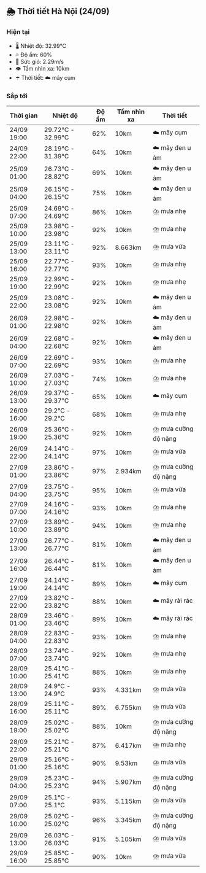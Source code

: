## 🌦️ Thời tiết Hà Nội (24/09)

### Hiện tại

- 🌡️ Nhiệt độ: 32.99℃
- 💦 Độ ẩm: 60%
- 💨 Sức gió: 2.29m/s
- 👁️ Tầm nhìn xa: 10km
- ☂️ Thời tiết: ☁️ mây cụm

### Sắp tới

| Thời gian | Nhiệt độ | Độ ẩm | Tầm nhìn xa | Thời tiết |
| --- | --- | --- | --- | --- |
| 24/09 19:00 | 29.72℃ - 32.99℃ | 62% | 10km | ☁️ mây cụm |
| 24/09 22:00 | 28.19℃ - 31.39℃ | 64% | 10km | ☁️ mây đen u ám |
| 25/09 01:00 | 26.73℃ - 28.82℃ | 69% | 10km | ☁️ mây đen u ám |
| 25/09 04:00 | 26.15℃ - 26.15℃ | 75% | 10km | ☁️ mây đen u ám |
| 25/09 07:00 | 24.69℃ - 24.69℃ | 86% | 10km | ⛈️ mưa nhẹ |
| 25/09 10:00 | 23.98℃ - 23.98℃ | 92% | 10km | ⛈️ mưa nhẹ |
| 25/09 13:00 | 23.11℃ - 23.11℃ | 92% | 8.663km | ⛈️ mưa vừa |
| 25/09 16:00 | 22.77℃ - 22.77℃ | 93% | 10km | ⛈️ mưa nhẹ |
| 25/09 19:00 | 22.99℃ - 22.99℃ | 92% | 10km | ⛈️ mưa nhẹ |
| 25/09 22:00 | 23.08℃ - 23.08℃ | 92% | 10km | ☁️ mây đen u ám |
| 26/09 01:00 | 22.98℃ - 22.98℃ | 92% | 10km | ☁️ mây đen u ám |
| 26/09 04:00 | 22.68℃ - 22.68℃ | 92% | 10km | ☁️ mây đen u ám |
| 26/09 07:00 | 22.69℃ - 22.69℃ | 93% | 10km | ⛈️ mưa nhẹ |
| 26/09 10:00 | 27.03℃ - 27.03℃ | 74% | 10km | ⛈️ mưa nhẹ |
| 26/09 13:00 | 29.37℃ - 29.37℃ | 65% | 10km | ☁️ mây cụm |
| 26/09 16:00 | 29.2℃ - 29.2℃ | 68% | 10km | ⛈️ mưa nhẹ |
| 26/09 19:00 | 25.36℃ - 25.36℃ | 92% | 10km | ⛈️ mưa cường độ nặng |
| 26/09 22:00 | 24.14℃ - 24.14℃ | 97% | 10km | ⛈️ mưa vừa |
| 27/09 01:00 | 23.86℃ - 23.86℃ | 97% | 2.934km | ⛈️ mưa cường độ nặng |
| 27/09 04:00 | 23.75℃ - 23.75℃ | 95% | 10km | ⛈️ mưa vừa |
| 27/09 07:00 | 24.16℃ - 24.16℃ | 93% | 10km | ⛈️ mưa nhẹ |
| 27/09 10:00 | 23.89℃ - 23.89℃ | 94% | 10km | ⛈️ mưa nhẹ |
| 27/09 13:00 | 26.77℃ - 26.77℃ | 81% | 10km | ☁️ mây đen u ám |
| 27/09 16:00 | 26.44℃ - 26.44℃ | 81% | 10km | ☁️ mây đen u ám |
| 27/09 19:00 | 24.14℃ - 24.14℃ | 89% | 10km | ☁️ mây cụm |
| 27/09 22:00 | 23.82℃ - 23.82℃ | 88% | 10km | ☁️ mây rải rác |
| 28/09 01:00 | 23.46℃ - 23.46℃ | 89% | 10km | ☁️ mây rải rác |
| 28/09 04:00 | 22.83℃ - 22.83℃ | 93% | 10km | ⛈️ mưa nhẹ |
| 28/09 07:00 | 23.74℃ - 23.74℃ | 92% | 10km | ⛈️ mưa nhẹ |
| 28/09 10:00 | 25.41℃ - 25.41℃ | 88% | 10km | ⛈️ mưa nhẹ |
| 28/09 13:00 | 24.9℃ - 24.9℃ | 93% | 4.331km | ⛈️ mưa vừa |
| 28/09 16:00 | 25.11℃ - 25.11℃ | 89% | 6.755km | ⛈️ mưa vừa |
| 28/09 19:00 | 25.02℃ - 25.02℃ | 88% | 10km | ⛈️ mưa cường độ nặng |
| 28/09 22:00 | 25.21℃ - 25.21℃ | 87% | 6.417km | ⛈️ mưa nhẹ |
| 29/09 01:00 | 25.16℃ - 25.16℃ | 90% | 9.53km | ⛈️ mưa vừa |
| 29/09 04:00 | 25.23℃ - 25.23℃ | 94% | 5.907km | ⛈️ mưa cường độ nặng |
| 29/09 07:00 | 25.1℃ - 25.1℃ | 93% | 5.115km | ⛈️ mưa vừa |
| 29/09 10:00 | 25.02℃ - 25.02℃ | 96% | 3.345km | ⛈️ mưa cường độ nặng |
| 29/09 13:00 | 26.03℃ - 26.03℃ | 91% | 5.105km | ⛈️ mưa vừa |
| 29/09 16:00 | 25.85℃ - 25.85℃ | 90% | 10km | ⛈️ mưa vừa |
